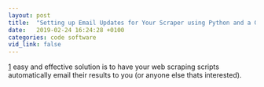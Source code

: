 ```yaml
---
layout: post
title:  "Setting up Email Updates for Your Scraper using Python and a Gmail Account"
date:   2019-02-24 16:24:28 +0100
categories: code software
vid_link: false
---
```


[1] easy and effective solution is to have your web scraping scripts automatically email their results to you (or anyone else thats interested).

[1]: //towardsdatascience.com/setting-up-email-updates-for-your-scraper-using-python-and-a-gmail-account-4e678be99ed5

